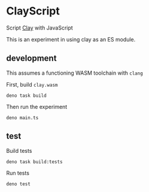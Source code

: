 # ClayScript

Script [Clay][clay] with JavaScript

This is an experiment in using clay as an ES module.

## development

This assumes a functioning WASM toolchain with `clang`

First, build `clay.wasm`

```shellsession
deno task build
```

Then run the experiment

```shellsession
deno main.ts
```

## test

Build tests

```shellsession
deno task build:tests
```

Run tests

```ts
deno test
```

[clay]: https://github.com/nicbarker/clay
